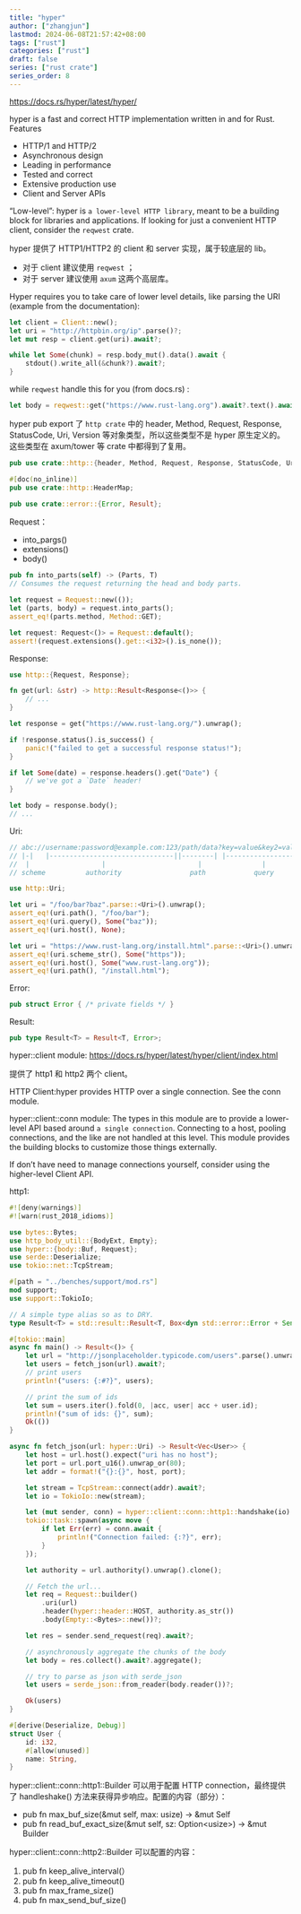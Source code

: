 ```yaml
---
title: "hyper"
author: ["zhangjun"]
lastmod: 2024-06-08T21:57:42+08:00
tags: ["rust"]
categories: ["rust"]
draft: false
series: ["rust crate"]
series_order: 8
---
```


<https://docs.rs/hyper/latest/hyper/>

hyper is a fast and correct HTTP implementation written in and for Rust. Features

-   HTTP/1 and HTTP/2
-   Asynchronous design
-   Leading in performance
-   Tested and correct
-   Extensive production use
-   Client and Server APIs

“Low-level”: hyper is `a lower-level HTTP library`, meant to be a building block for libraries and
applications. If looking for just a convenient HTTP client, consider the `reqwest` crate.

hyper 提供了 HTTP1/HTTP2 的 client 和 server 实现，属于较底层的 lib。

-   对于 client 建议使用 `reqwest` ；
-   对于 server 建议使用 `axum` 这两个高层库。

Hyper requires you to take care of lower level details, like parsing the URI (example from the
documentation):

```rust
let client = Client::new();
let uri = "http://httpbin.org/ip".parse()?;
let mut resp = client.get(uri).await?;

while let Some(chunk) = resp.body_mut().data().await {
    stdout().write_all(&chunk?).await?;
}
```

while `reqwest` handle this for you (from docs.rs) :

```rust
let body = reqwest::get("https://www.rust-lang.org").await?.text().await?;
```

hyper pub export 了 `http crate` 中的 header, Method, Request, Response, StatusCode, Uri, Version 等对象类型，所以这些类型不是 hyper 原生定义的。这些类型在 axum/tower 等 crate 中都得到了复用。

```rust
pub use crate::http::{header, Method, Request, Response, StatusCode, Uri, Version};

#[doc(no_inline)]
pub use crate::http::HeaderMap;

pub use crate::error::{Error, Result};
```

Request：

-   into_pargs()
-   extensions()
-   body()

<!--listend-->

```rust
pub fn into_parts(self) -> (Parts, T)
// Consumes the request returning the head and body parts.

let request = Request::new(());
let (parts, body) = request.into_parts();
assert_eq!(parts.method, Method::GET);

let request: Request<()> = Request::default();
assert!(request.extensions().get::<i32>().is_none());
```

Response:

```rust
use http::{Request, Response};

fn get(url: &str) -> http::Result<Response<()>> {
    // ...
}

let response = get("https://www.rust-lang.org/").unwrap();

if !response.status().is_success() {
    panic!("failed to get a successful response status!");
}

if let Some(date) = response.headers().get("Date") {
    // we've got a `Date` header!
}

let body = response.body();
// ...
```

Uri:

```rust
// abc://username:password@example.com:123/path/data?key=value&key2=value2#fragid1
// |-|   |-------------------------------||--------| |-------------------| |-----|
//  |                  |                       |               |              |
// scheme          authority                 path            query         fragment

use http::Uri;

let uri = "/foo/bar?baz".parse::<Uri>().unwrap();
assert_eq!(uri.path(), "/foo/bar");
assert_eq!(uri.query(), Some("baz"));
assert_eq!(uri.host(), None);

let uri = "https://www.rust-lang.org/install.html".parse::<Uri>().unwrap();
assert_eq!(uri.scheme_str(), Some("https"));
assert_eq!(uri.host(), Some("www.rust-lang.org"));
assert_eq!(uri.path(), "/install.html");
```

Error:

```rust
pub struct Error { /* private fields */ }
```

Result:

```rust
pub type Result<T> = Result<T, Error>;
```

hyper::client module: <https://docs.rs/hyper/latest/hyper/client/index.html>

提供了 http1 和 http2 两个 client。

HTTP Client:hyper provides HTTP over a single connection. See the conn module.

hyper::client::conn module: The types in this module are to provide a lower-level API based around
`a single connection`. Connecting to a host, pooling connections, and the like are not handled at
this level. This module provides the building blocks to customize those things externally.

If don’t have need to manage connections yourself, consider using the higher-level Client API.

http1:

```rust
#![deny(warnings)]
#![warn(rust_2018_idioms)]

use bytes::Bytes;
use http_body_util::{BodyExt, Empty};
use hyper::{body::Buf, Request};
use serde::Deserialize;
use tokio::net::TcpStream;

#[path = "../benches/support/mod.rs"]
mod support;
use support::TokioIo;

// A simple type alias so as to DRY.
type Result<T> = std::result::Result<T, Box<dyn std::error::Error + Send + Sync>>;

#[tokio::main]
async fn main() -> Result<()> {
    let url = "http://jsonplaceholder.typicode.com/users".parse().unwrap();
    let users = fetch_json(url).await?;
    // print users
    println!("users: {:#?}", users);

    // print the sum of ids
    let sum = users.iter().fold(0, |acc, user| acc + user.id);
    println!("sum of ids: {}", sum);
    Ok(())
}

async fn fetch_json(url: hyper::Uri) -> Result<Vec<User>> {
    let host = url.host().expect("uri has no host");
    let port = url.port_u16().unwrap_or(80);
    let addr = format!("{}:{}", host, port);

    let stream = TcpStream::connect(addr).await?;
    let io = TokioIo::new(stream);

    let (mut sender, conn) = hyper::client::conn::http1::handshake(io).await?;
    tokio::task::spawn(async move {
        if let Err(err) = conn.await {
            println!("Connection failed: {:?}", err);
        }
    });

    let authority = url.authority().unwrap().clone();

    // Fetch the url...
    let req = Request::builder()
        .uri(url)
        .header(hyper::header::HOST, authority.as_str())
        .body(Empty::<Bytes>::new())?;

    let res = sender.send_request(req).await?;

    // asynchronously aggregate the chunks of the body
    let body = res.collect().await?.aggregate();

    // try to parse as json with serde_json
    let users = serde_json::from_reader(body.reader())?;

    Ok(users)
}

#[derive(Deserialize, Debug)]
struct User {
    id: i32,
    #[allow(unused)]
    name: String,
}
```

hyper::client::conn::http1::Builder 可以用于配置 HTTP connection，最终提供了 handleshake() 方法来获得异步响应。配置的内容（部分）：

-   pub fn max_buf_size(&amp;mut self, max: usize) -&gt; &amp;mut Self
-   pub fn read_buf_exact_size(&amp;mut self, sz: Option&lt;usize&gt;) -&gt; &amp;mut Builder

hyper::client::conn::http2::Builder 可以配置的内容：

1.  pub fn keep_alive_interval(）
2.  pub fn keep_alive_timeout()
3.  pub fn max_frame_size()
4.  pub fn max_send_buf_size()
